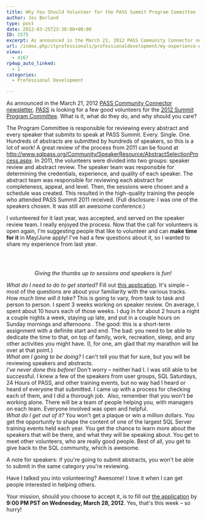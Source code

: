 ```yaml
---
title: Why You Should Volunteer for the PASS Summit Program Committee
author: Jes Borland
type: post
date: 2012-03-25T23:38:00+00:00
ID: 1575
excerpt: As announced in the March 21, 2012 PASS Community Connector newsletter, PASS is looking for a few good volunteers for the 2012 Summit Program Committee. What is it, what do they do, and why should you care?
url: /index.php/itprofessionals/professionaldevelopment/my-experience-with-the-pass/
views:
  - 4167
rp4wp_auto_linked:
  - 1
categories:
  - Professional Development

---
```

As announced in the March 21, 2012 [PASS Community Connector newsletter][1], [PASS][2] is looking for a few good volunteers for the [2012 Summit Program Committee][3]. What is it, what do they do, and why should you care?

The Program Committee is responsible for reviewing every abstract and every speaker that submits to speak at PASS Summit. Every. Single. One. Hundreds of abstracts are submitted by hundreds of speakers, so this is a lot of work! A great review of the process from 2011 can be found at <http://www.sqlpass.org/Community/SpeakerResource/AbstractSelectionProcess.aspx>. In 2011, the volunteers were divided into two groups: speaker review and abstract review. The speaker team was responsible for determining the credentials, experience, and quality of each speaker. The abstract team was responsible for reviewing each abstract for completeness, appeal, and level. Then, the sessions were chosen and a schedule was created. This resulted in the high-quality training the people who attended PASS Summit 2011 received. (Full disclosure: I was one of the speakers chosen. It was still an awesome conference.)

I volunteered for it last year, was accepted, and served on the speaker review team. I really enjoyed the process. Now that the call for volunteers is open again, I'm suggesting people that like to volunteer and can **make time for it** in May/June apply! I've had a few questions about it, so I wanted to share my experience from last year.

 

<p style="text-align: center;">
  <img src="https://lessthandot.z19.web.core.windows.net/wp-content/uploads/users/grrlgeek/thumbsup.JPG?mtime=1332725746" alt="" />
</p>

<p style="text-align: center;">
  <em>Giving the thumbs up to sessions and speakers is fun!</em>
</p>

_What do I need to do to get started?_ Fill out [this application][3]. It's simple – most of the questions are about your familiarity with the various tracks.   
_How much time will it take?_ This is going to vary, from task to task and person to person. I spent 3 weeks working on speaker review. On average, I spent about 10 hours each of those weeks. I dug in for about 2 hours a night a couple nights a week, staying up late, and put in a couple hours on Sunday mornings and afternoons . The good: this is a short-term assignment with a definite start and end. The bad: you need to be able to dedicate the time to that, on top of family, work, recreation, sleep, and any other activities you might have. (I, for one, am glad that my marathon will be over at that point.)   
_What am I going to be doing?_ I can't tell you that for sure, but you will be reviewing speakers and abstracts.   
_I've never done this before!_ Don't worry – neither had I. I was still able to be successful. I knew a few of the speakers from user groups, SQL Saturdays, 24 Hours of PASS, and other training events, but no way had I heard or heard of everyone that submitted. I came up with a process for checking each of them, and I did a thorough job.  Also, remember that you won't be working alone. There will be a team of people helping you, with managers on each team. Everyone involved was open and helpful.   
_What do I get out of it?_ You won't get a plaque or win a million dollars. You get the opportunity to shape the content of one of the largest SQL Server training events held each year. You get the chance to learn more about the speakers that will be there, and what they will be speaking about. You get to meet other volunteers, who are really good people. Best of all, you get to give back to the SQL community, which is awesome.

A note for speakers: if you're going to submit abstracts, you won't be able to submit in the same category you're reviewing.

Have I talked you into volunteering? Awesome! I love it when I can get people interested in helping others.

Your mission, should you choose to accept it, is to fill out [the application][3] by **9:00 PM PST on Wednesday, March 28, 2012**. Yes, that's this week – so hurry!

 [1]: http://www.sqlpass.org/AboutPASS/News/NewsletterArchive.aspx
 [2]: http://sqlpass.org
 [3]: http://www.zoomerang.com/Survey/WEB22F5A2XQ897